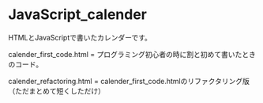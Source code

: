 # JavaScript_calender
HTMLとJavaScriptで書いたカレンダーです。

calender_first_code.html = プログラミング初心者の時に割と初めて書いたときのコード。

calender_refactoring.html = calender_first_code.htmlのリファクタリング版（ただまとめて短くしただけ）
